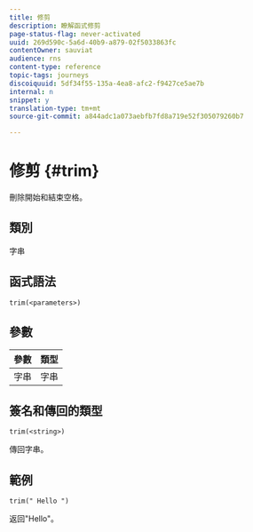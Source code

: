 ```yaml
---
title: 修剪
description: 瞭解函式修剪
page-status-flag: never-activated
uuid: 269d590c-5a6d-40b9-a879-02f5033863fc
contentOwner: sauviat
audience: rns
content-type: reference
topic-tags: journeys
discoiquuid: 5df34f55-135a-4ea8-afc2-f9427ce5ae7b
internal: n
snippet: y
translation-type: tm+mt
source-git-commit: a844adc1a073aebfb7fd8a719e52f305079260b7

---
```



# 修剪 {#trim}

刪除開始和結束空格。

## 類別

字串

## 函式語法

`trim(<parameters>)`

## 參數

| 參數 | 類型 |
|-----------|------------------|
| 字串 | 字串 |

## 簽名和傳回的類型

`trim(<string>)`

傳回字串。

## 範例

`trim(" Hello ")`

返回&quot;Hello&quot;。
